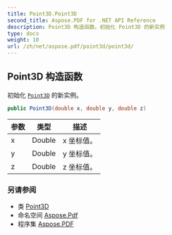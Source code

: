 ```yaml
---
title: Point3D.Point3D
second_title: Aspose.PDF for .NET API Reference
description: Point3D 构造函数。初始化 Point3D 的新实例
type: docs
weight: 10
url: /zh/net/aspose.pdf/point3d/point3d/
---
```

## Point3D 构造函数

初始化 [`Point3D`](../) 的新实例。

```csharp
public Point3D(double x, double y, double z)
```

| 参数 | 类型 | 描述 |
| --- | --- | --- |
| x | Double | x 坐标值。 |
| y | Double | y 坐标值。 |
| z | Double | z 坐标值。 |

### 另请参阅

* 类 [Point3D](../)
* 命名空间 [Aspose.Pdf](../../../aspose.pdf/)
* 程序集 [Aspose.PDF](../../../)